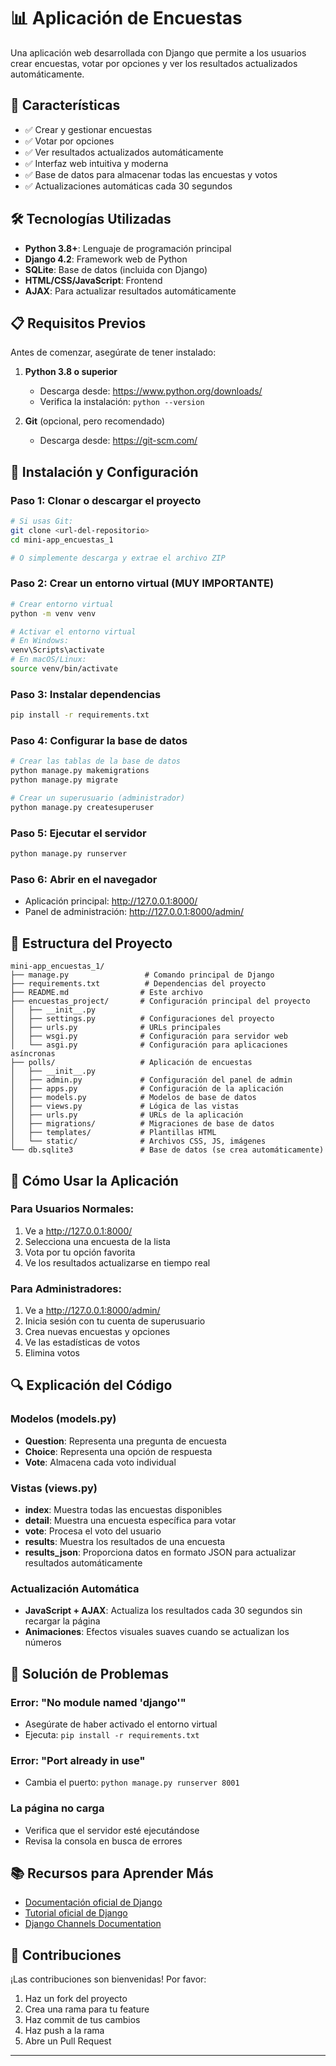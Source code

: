 # 📊 Aplicación de Encuestas

Una aplicación web desarrollada con Django que permite a los usuarios crear encuestas, votar por opciones y ver los resultados actualizados automáticamente.

## 🚀 Características

- ✅ Crear y gestionar encuestas
- ✅ Votar por opciones
- ✅ Ver resultados actualizados automáticamente
- ✅ Interfaz web intuitiva y moderna
- ✅ Base de datos para almacenar todas las encuestas y votos
- ✅ Actualizaciones automáticas cada 30 segundos

## 🛠️ Tecnologías Utilizadas

- **Python 3.8+**: Lenguaje de programación principal
- **Django 4.2**: Framework web de Python
- **SQLite**: Base de datos (incluida con Django)
- **HTML/CSS/JavaScript**: Frontend
- **AJAX**: Para actualizar resultados automáticamente

## 📋 Requisitos Previos

Antes de comenzar, asegúrate de tener instalado:

1. **Python 3.8 o superior**
   - Descarga desde: https://www.python.org/downloads/
   - Verifica la instalación: `python --version`

2. **Git** (opcional, pero recomendado)
   - Descarga desde: https://git-scm.com/

## 🔧 Instalación y Configuración

### Paso 1: Clonar o descargar el proyecto
```bash
# Si usas Git:
git clone <url-del-repositorio>
cd mini-app_encuestas_1

# O simplemente descarga y extrae el archivo ZIP
```

### Paso 2: Crear un entorno virtual (MUY IMPORTANTE)
```bash
# Crear entorno virtual
python -m venv venv

# Activar el entorno virtual
# En Windows:
venv\Scripts\activate
# En macOS/Linux:
source venv/bin/activate
```

### Paso 3: Instalar dependencias
```bash
pip install -r requirements.txt
```

### Paso 4: Configurar la base de datos
```bash
# Crear las tablas de la base de datos
python manage.py makemigrations
python manage.py migrate

# Crear un superusuario (administrador)
python manage.py createsuperuser
```

### Paso 5: Ejecutar el servidor
```bash
python manage.py runserver
```

### Paso 6: Abrir en el navegador
- Aplicación principal: http://127.0.0.1:8000/
- Panel de administración: http://127.0.0.1:8000/admin/

## 📁 Estructura del Proyecto

```
mini-app_encuestas_1/
├── manage.py                 # Comando principal de Django
├── requirements.txt          # Dependencias del proyecto
├── README.md                # Este archivo
├── encuestas_project/       # Configuración principal del proyecto
│   ├── __init__.py
│   ├── settings.py          # Configuraciones del proyecto
│   ├── urls.py              # URLs principales
│   ├── wsgi.py              # Configuración para servidor web
│   └── asgi.py              # Configuración para aplicaciones asíncronas
├── polls/                   # Aplicación de encuestas
│   ├── __init__.py
│   ├── admin.py             # Configuración del panel de admin
│   ├── apps.py              # Configuración de la aplicación
│   ├── models.py            # Modelos de base de datos
│   ├── views.py             # Lógica de las vistas
│   ├── urls.py              # URLs de la aplicación
│   ├── migrations/          # Migraciones de base de datos
│   ├── templates/           # Plantillas HTML
│   └── static/              # Archivos CSS, JS, imágenes
└── db.sqlite3               # Base de datos (se crea automáticamente)
```

## 🎯 Cómo Usar la Aplicación

### Para Usuarios Normales:
1. Ve a http://127.0.0.1:8000/
2. Selecciona una encuesta de la lista
3. Vota por tu opción favorita
4. Ve los resultados actualizarse en tiempo real

### Para Administradores:
1. Ve a http://127.0.0.1:8000/admin/
2. Inicia sesión con tu cuenta de superusuario
3. Crea nuevas encuestas y opciones
4. Ve las estadísticas de votos
5. Elimina votos

## 🔍 Explicación del Código

### Modelos (models.py)
- **Question**: Representa una pregunta de encuesta
- **Choice**: Representa una opción de respuesta
- **Vote**: Almacena cada voto individual

### Vistas (views.py)
- **index**: Muestra todas las encuestas disponibles
- **detail**: Muestra una encuesta específica para votar
- **vote**: Procesa el voto del usuario
- **results**: Muestra los resultados de una encuesta
- **results_json**: Proporciona datos en formato JSON para actualizar resultados automáticamente

### Actualización Automática
- **JavaScript + AJAX**: Actualiza los resultados cada 30 segundos sin recargar la página
- **Animaciones**: Efectos visuales suaves cuando se actualizan los números

## 🐛 Solución de Problemas

### Error: "No module named 'django'"
- Asegúrate de haber activado el entorno virtual
- Ejecuta: `pip install -r requirements.txt`

### Error: "Port already in use"
- Cambia el puerto: `python manage.py runserver 8001`

### La página no carga
- Verifica que el servidor esté ejecutándose
- Revisa la consola en busca de errores

## 📚 Recursos para Aprender Más

- [Documentación oficial de Django](https://docs.djangoproject.com/)
- [Tutorial oficial de Django](https://docs.djangoproject.com/en/4.2/intro/tutorial01/)
- [Django Channels Documentation](https://channels.readthedocs.io/)

## 🤝 Contribuciones

¡Las contribuciones son bienvenidas! Por favor:
1. Haz un fork del proyecto
2. Crea una rama para tu feature
3. Haz commit de tus cambios
4. Haz push a la rama
5. Abre un Pull Request

---

